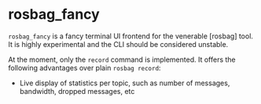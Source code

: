 
rosbag_fancy
============

`rosbag_fancy` is a fancy terminal UI frontend for the venerable [rosbag]
tool. It is highly experimental and the CLI should be considered unstable.

At the moment, only the `record` command is implemented. It offers the following
advantages over plain `rosbag record`:

 * Live display of statistics per topic, such as number of messages, bandwidth,
   dropped messages, etc
